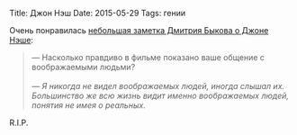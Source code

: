Title: Джон Нэш
Date: 2015-05-29
Tags: гении

<div class="text">Очень понравилась <a href="http://www.novayagazeta.ru/society/68556.html">небольшая заметка Дмитрия Быкова о Джоне Нэше</a>:
<blockquote>
— Насколько правдиво в фильме показано ваше общение с воображаемыми людьми?<br /><br />
— <i>Я никогда не видел воображаемых людей, иногда слышал их. Большинство же всю жизнь видит именно воображаемых людей, понятия не имея о реальных.</i></blockquote>
R.I.P.</div>